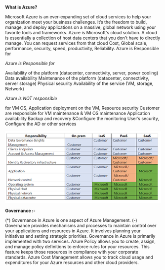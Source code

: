 **What is Azure?**

Microsoft Azure is an ever-expanding set of cloud services to help your organization meet your business challenges. It’s the freedom to build, manage, and deploy applications on a massive, global network using your favorite tools and frameworks.
Azure is Microsoft's cloud solution. A cloud is essentially a collection of host data centers that you don't have to directly manage. You can request services from that cloud Cost, Global scale, performance, security, speed, productivity, Reliability.
Azure is Responsible for



*Azure is Responsible for*

Availability of the platform (datacenter, connectivity, server, power cooling) Data availability Maintenance of the platform (datacenter, connectivity, server storage) Physical security Availability of the service (VM, storage, Network)

*Azure is NOT responsible*

for VM OS, Application deployment on the VM, Resource security Customer are responsible for VM maintenance & VM OS maintenance Application availability Backup and recovery &Configure the monitoring User’s security, Configure the AD or other services

![alt text](image.png)


**Governance :-**

(*) Governance in Azure is one aspect of Azure Management.
(-) Governance provides mechanisms and processes to maintain control over your applications and resources in Azure. 
It involves planning your initiatives and setting strategic priorities. Governance in Azure is primarily implemented with two services. Azure Policy allows you to create, assign, and manage policy definitions to enforce rules for your resources. This feature keeps those resources in compliance with your corporate standards. Azure Cost Management allows you to track cloud usage and expenditures for your Azure resources and other cloud providers.